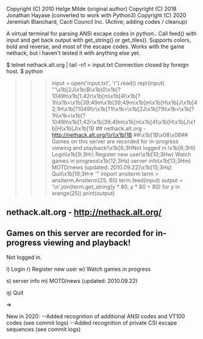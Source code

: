 Copyright (C) 2010 Helge Milde (original author)
Copyright (C) 2018 Jonathan Hayase (converted to work with Python3)
Copyright (C) 2020 Jeremiah Blanchard, Cacti Council Inc. (Active; adding codes / cleanup)

A virtual terminal for parsing ANSI escape codes in python..
Call feed() with input and get back output with get_string() or get_tiles(). Supports colors, bold and reverse, and most of the escape codes.
Works with the game nethack, but i haven't tested it with anything else yet.

$ telnet nethack.alt.org | tail -n1 > input.txt
Connection closed by foreign host.
$ python
>>> input = open('input.txt', 'r').read()
>>> repr(input)
"'\\x1b[2J\\x1b(B\\x1b)0\\x1b[?1049h\\x1b[1;42r\\x1b[m\\x1b[4l\\x1b[?1h\\x1b=\\x1b[39;49m\\x1b[39;49m\\x1b[m\\x1b[H\\x1b[J\\x1b[42;1H\\x1b[?1049l\\r\\x1b[?1l\\x1b>\\x1b[2J\\x1b[?1h\\x1b=\\x1b[?1h\\x1b=\\x1b[?1049h\\x1b[1;42r\\x1b[39;49m\\x1b[m\\x1b[4l\\x1b[H\\x1b[J\\x1b[H\\x1b[J\\x1b[1B ## nethack.alt.org - http://nethack.alt.org/\\r\\x1b[1B ##\\x1b[1B\\x08\\x08## Games on this server are recorded for in-progress viewing and playback!\\x1b[6;3HNot logged in.\\x1b[8;3Hl) Login\\x1b[9;3Hr) Register new user\\x1b[10;3Hw) Watch games in progress\\x1b[12;3Hs) server info\\x1b[13;3Hm) MOTD/news (updated: 2010.09.22)\\x1b[15;3Hq) Quit\\x1b[19;3H=> '"
>>> import ansiterm
>>> term = ansiterm.Ansiterm(25, 80)
>>> term.feed(input)
>>> output = '\n'.join(term.get_string(y * 80, y * 80 + 80) for y in xrange(25))
>>> print(output)

 ## nethack.alt.org - http://nethack.alt.org/
 ##
 ## Games on this server are recorded for in-progress viewing and playback!

  Not logged in.

  l) Login
  r) Register new user
  w) Watch games in progress

  s) server info
  m) MOTD/news (updated: 2010.09.22)

  q) Quit



  =>



New in 2020:
--Added recognition of additional ANSI codes and VT100 codes (see commit logs)
--Added recognition of private CSI escape sequences (see commit logs)

